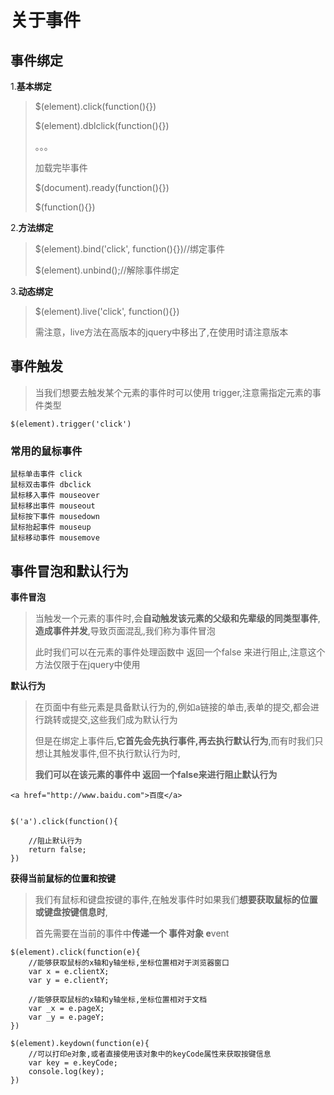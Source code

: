# 关于事件

## 事件绑定

1.**基本绑定**

> $(element).click(function(){})
>
> $(element).dblclick(function(){})
>
> 。。。
>
> 加载完毕事件
>
> $(document).ready(function(){})
>
> $(function(){})

2.**方法绑定**

> $(element).bind('click', function(){})//绑定事件
>
> $(element).unbind();//解除事件绑定

3.**动态绑定**

> $(element).live('click', function(){})
>
> 需注意，live方法在高版本的jquery中移出了,在使用时请注意版本

## 事件触发

> 当我们想要去触发某个元素的事件时可以使用 trigger,注意需指定元素的事件类型

```
$(element).trigger('click')
```

### 常用的鼠标事件

```
鼠标单击事件 click
鼠标双击事件 dbclick
鼠标移入事件 mouseover
鼠标移出事件 mouseout
鼠标按下事件 mousedown
鼠标抬起事件 mouseup
鼠标移动事件 mousemove
```







## 事件冒泡和默认行为

**事件冒泡**

> 当触发一个元素的事件时,会**自动触发该元素的父级和先辈级的同类型事件**,**造成事件并发**,导致页面混乱,我们称为事件冒泡
>
> 此时我们可以在元素的事件处理函数中 返回一个false 来进行阻止,注意这个方法仅限于在jquery中使用

**默认行为**

> 在页面中有些元素是具备默认行为的,例如a链接的单击,表单的提交,都会进行跳转或提交,这些我们成为默认行为
>
> 但是在绑定上事件后,**它首先会先执行事件,再去执行默认行为**,而有时我们只想让其触发事件,但不执行默认行为时,
>
> **我们可以在该元素的事件中 返回一个false来进行阻止默认行为**

```
<a href="http://www.baidu.com">百度</a>


$('a').click(function(){

    //阻止默认行为
    return false;
})
```

**获得当前鼠标的位置和按键**

> 我们有鼠标和键盘按键的事件,在触发事件时如果我们**想要获取鼠标的位置或键盘按键信息时**,
>
> 首先需要在当前的事件中**传递一个 事件对象 e**vent

```
$(element).click(function(e){
    //能够获取鼠标的x轴和y轴坐标,坐标位置相对于浏览器窗口
    var x = e.clientX;
    var y = e.clientY;

    //能够获取鼠标的x轴和y轴坐标,坐标位置相对于文档
    var _x = e.pageX;
    var _y = e.pageY;
})

$(element).keydown(function(e){
    //可以打印e对象,或者直接使用该对象中的keyCode属性来获取按键信息
    var key = e.keyCode;
    console.log(key);
})
```

